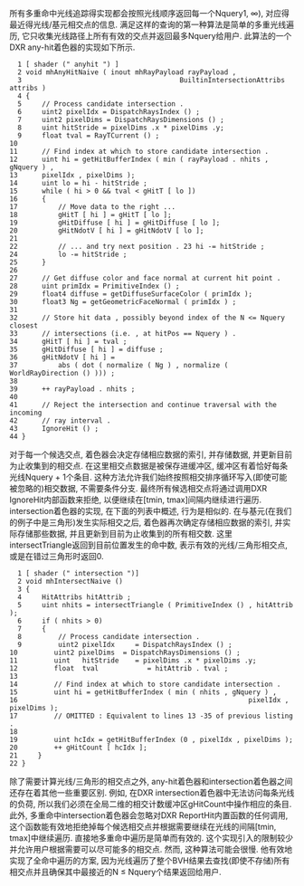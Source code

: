 所有多重命中光线追踪得实现都会按照光线顺序返回每一个Nquery1, ∞), 对应得最近得光线/基元相交点的信息. 满足这样的查询的第一种算法是简单的多重光线遍历, 它只收集光线路径上所有有效的交点并返回最多Nquery给用户. 此算法的一个DXR any-hit着色器的实现如下所示.
```
  1 [ shader (" anyhit ") ] 
  2 void mhAnyHitNaive ( inout mhRayPayload rayPayload , 
  3                                       BuiltinIntersectionAttribs attribs ) 
  4 { 
  5     // Process candidate intersection . 
  6     uint2 pixelIdx = DispatchRaysIndex () ; 
  7     uint2 pixelDims = DispatchRaysDimensions () ; 
  8     uint hitStride = pixelDims .x * pixelDims .y; 
  9     float tval = RayTCurrent () ; 
10 
11      // Find index at which to store candidate intersection . 
12      uint hi = getHitBufferIndex ( min ( rayPayload . nhits , gNquery ) , 
13      pixelIdx , pixelDims ); 
14      uint lo = hi - hitStride ; 
15      while ( hi > 0 && tval < gHitT [ lo ]) 
16      { 
17          // Move data to the right ... 
18          gHitT [ hi ] = gHitT [ lo ]; 
19          gHitDiffuse [ hi ] = gHitDiffuse [ lo ]; 
20          gHitNdotV [ hi ] = gHitNdotV [ lo ]; 
21 
22          // ... and try next position . 23 hi -= hitStride ; 
24          lo -= hitStride ; 
25      } 
26 
27      // Get diffuse color and face normal at current hit point . 
28      uint primIdx = PrimitiveIndex () ; 
29      float4 diffuse = getDiffuseSurfaceColor ( primIdx );
30      float3 Ng = getGeometricFaceNormal ( primIdx ) ; 
31 
32      // Store hit data , possibly beyond index of the N <= Nquery closest 
33      // intersections (i.e. , at hitPos == Nquery ) . 
34      gHitT [ hi ] = tval ; 
35      gHitDiffuse [ hi ] = diffuse ; 
36      gHitNdotV [ hi ] = 
37          abs ( dot ( normalize ( Ng ) , normalize ( WorldRayDirection () ))) ; 
38 
39      ++ rayPayload . nhits ; 
40 
41      // Reject the intersection and continue traversal with the incoming 
42      // ray interval . 
43      IgnoreHit () ; 
44 }
```
对于每一个候选交点, 着色器会决定存储相应数据的索引, 并存储数据, 并更新目前为止收集到的相交点. 在这里相交点数据是被保存进缓冲区, 缓冲区有着恰好每条光线Nquery + 1个条目. 这种方法允许我们始终按照相交排序循环写入(即使可能被忽略的)相交数据, 不需要条件分支. 最终所有候选相交点将通过调用DXR IgnoreHit内部函数来拒绝, 以便继续在[tmin, tmax]间隔内继续进行遍历.
intersection着色器的实现, 在下面的列表中概述, 行为是相似的. 在与基元(在我们的例子中是三角形)发生实际相交之后, 着色器再次确定存储相应数据的索引, 并实际存储那些数据, 并且更新到目前为止收集到的所有相交数. 这里intersectTriangle返回到目前位置发生的命中数, 表示有效的光线/三角形相交点, 或是在错过三角形时返回0.
```
  1 [ shader (" intersection ")] 
  2 void mhIntersectNaive () 
  3 { 
  4     HitAttribs hitAttrib ; 
  5     uint nhits = intersectTriangle ( PrimitiveIndex () , hitAttrib ); 
  6     if ( nhits > 0) 
  7     { 
  8         // Process candidate intersection . 
  9         uint2 pixelIdx     = DispatchRaysIndex () ; 
10         uint2 pixelDims  = DispatchRaysDimensions () ; 
11         uint   hitStride    = pixelDims .x * pixelDims .y; 
12         float  tval            = hitAttrib . tval ; 
13 
14         // Find index at which to store candidate intersection . 
15         uint hi = getHitBufferIndex ( min ( nhits , gNquery ) , 
16                                                         pixelIdx , pixelDims ); 
17         // OMITTED : Equivalent to lines 13 -35 of previous listing . 
18 
19         uint hcIdx = getHitBufferIndex (0 , pixelIdx , pixelDims ); 
20         ++ gHitCount [ hcIdx ]; 
21     } 
22 }
```
除了需要计算光线/三角形的相交点之外, any-hit着色器和intersection着色器之间还存在着其他一些重要区别. 例如, 在DXR intersection着色器中无法访问每条光线的负荷, 所以我们必须在全局二维的相交计数缓冲区gHitCount中操作相应的条目. 此外, 多重命中intersection着色器会忽略对DXR ReportHit内置函数的任何调用, 这个函数能有效地拒绝掉每个候选相交点并根据需要继续在光线的间隔[tmin, tmax]中继续遍历.
直接地多重命中遍历是简单而有效的. 这个实现引入的限制较少并允许用户根据需要可以尽可能多的相交点. 然而, 这种算法可能会很慢. 他有效地实现了全命中遍历的方案, 因为光线遍历了整个BVH结果去查找(即使不存储)所有相交点并且确保其中最接近的N ≤ Nquery个结果返回给用户.